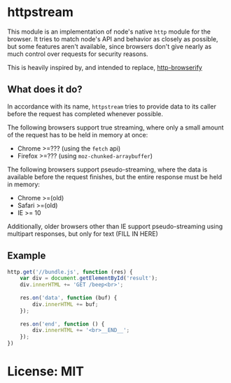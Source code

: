 # httpstream

This module is an implementation of node's native `http` module for the browser.
It tries to match node's API and behavior as closely as possible, but some features
aren't available, since browsers don't give nearly as much control over requests for security
reasons.

This is heavily inspired by, and intended to replace, [http-browserify](https://github.com/substack/http-browserify)

## What does it do?

In accordance with its name, `httpstream` tries to provide data to its caller before
the request has completed whenever possible.

The following browsers support true streaming, where only a small amount of the request
has to be held in memory at once:
* Chrome >=??? (using the `fetch` api)
* Firefox >=??? (using `moz-chunked-arraybuffer`)

The following browsers support pseudo-streaming, where the data is available before the
request finishes, but the entire response must be held in memory:
* Chrome >=(old)
* Safari >=(old)
* IE >= 10

Additionally, older browsers other than IE support pseudo-streaming using multipart
responses, but only for text (FILL IN HERE)

## Example

``` js
http.get('//bundle.js', function (res) {
	var div = document.getElementById('result');
	div.innerHTML += 'GET /beep<br>';
	
	res.on('data', function (buf) {
		div.innerHTML += buf;
	});
	
	res.on('end', function () {
		div.innerHTML += '<br>__END__';
	});
})
```

# License: MIT